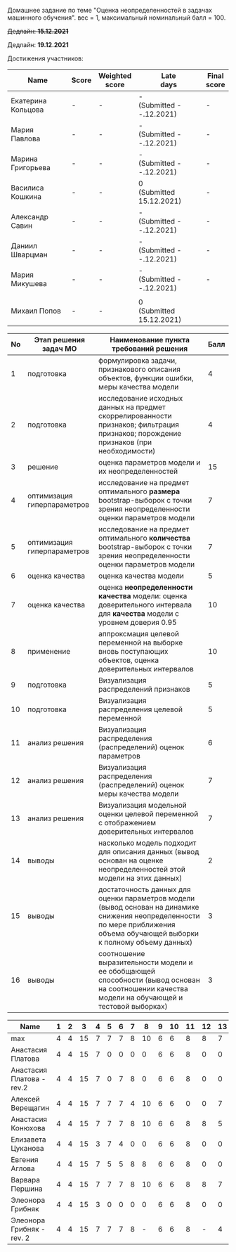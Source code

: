 Домашнее задание по теме "Оценка неопределенностей в задачах машинного обучения". вес = 1, максимальный номинальный балл = 100.

~~Дедлайн: **15.12.2021**~~

Дедлайн: **19.12.2021**

Достижения участников:

| Name               | Score | Weighted<br>score | Late<br>days                 | Final<br>score |
| ------------------ | ----- | ----------------- | ---------------------------- | -------------- |
| Екатерина Кольцова | - | - | -<br />(Submitted --.12.2021) | - |
| Мария Павлова      | - | - | -<br />(Submitted --.12.2021) | - |
| Марина Григорьева  | - | - | -<br />(Submitted --.12.2021) | - |
| Василиса Кошкина | - | - | 0<br />(Submitted 15.12.2021) | - |
| Александр Савин | - | - | -<br />(Submitted --.12.2021) | - |
| Даниил Шварцман | - | - | -<br />(Submitted --.12.2021) | - |
| Мария Микушева | - | - | -<br />(Submitted --.12.2021) | - |
|  |  |  |  |  |
| Михаил Попов | - | - | 0<br />(Submitted 15.12.2021) |  |






| No   | Этап решения задач МО       | Наименование пункта<br />требований решения                  | Балл |
| ---- | --------------------------- | ------------------------------------------------------------ | ---- |
| 1    | подготовка                  | формулировка задачи, признакового описания объектов, функции ошибки, меры качества модели | 4    |
| 2    | подготовка                  | исследование исходных данных на предмет скоррелированности признаков; фильтрация признаков; порождение признаков (при необходимости) | 4    |
| 3    | решение                     | оценка параметров модели и их неопределенностей              | 15   |
| 4    | оптимизация гиперпараметров | исследование на предмет оптимального **размера** bootstrap-выборок с точки зрения неопределенности оценки параметров модели | 7    |
| 5    | оптимизация гиперпараметров | исследование на предмет оптимального **количества** bootstrap-выборок с точки зрения неопределенности оценки параметров модели | 7    |
| 6    | оценка качества             | оценка качества модели                                       | 5    |
| 7    | оценка качества             | оценка **неопределенности качества** модели: оценка доверительного интервала для **качества** модели с уровнем доверия 0.95 | 10   |
| 8    | применение                  | аппроксмация целевой переменной на выборке вновь поступающих объектов, оценка доверительных интервалов | 10   |
| 9    | подготовка                  | Визуализация распределений признаков                         | 5    |
| 10   | подготовка                  | Визуализация распределения целевой переменной                | 5    |
| 11   | анализ решения              | Визуализация распределения (распределений) оценок параметров | 6    |
| 12   | анализ решения              | Визуализация распределения (распределений) оценок меры качества модели | 7    |
| 13   | анализ решения              | Визуализация модельной оценки целевой переменной с отображением доверительных интервалов | 7    |
| 14   | выводы                      | насколько модель подходит для описания данных (вывод основан на оценке неопределенностей этой модели на этих данных) | 2    |
| 15   | выводы                      | достаточность данных для оценки параметров модели (вывод основан на динамике снижения неопределенности по мере приближения объема обучающей выборки к полному объему данных) | 3    |
| 16   | выводы                      | соотношение выразительности модели и ее обобщающей способности (вывод основан на соотношении качества модели на обучающей и тестовой выборках) | 3    |


| Name                      | 1    | 2    | 3    | 4    | 5    | 6    | 7    | 8    | 9    | 10   | 11   | 12   | 13   | 14   | 15   | 16   | 17   | Sum  |
| ------------------------- | ---- | ---- | ---- | ---- | ---- | ---- | ---- | ---- | ---- | ---- | ---- | ---- | ---- | ---- | ---- | ---- | ---- | ---- |
| max                       | 4    | 4    | 15   | 7    | 7    | 7    | 8    | 10   | 6    | 6    | 8    | 8    | 7    | 2    | 2    | 3    | 3    | 100  |
| Анастасия Платова         | 4    | 4    | 15   | 7    | 0    | 0    | 0    | 0    | 6    | 6    | 8    | 0    | 0    | 0    | 0    | 0    | 0    | 45   |
| Анастасия Платова - rev.2 | 4    | 4    | 15   | 7    | 0    | 7    | 8    | 0    | 6    | 6    | 8    | 0    | 0    | 0    | 0    | 0    | 0    | 65   |
| Алексей Верещагин         | 4    | 4    | 15   | 7    | 7    | 7    | 4    | 10   | 6    | 6    | 0    | 0    | 7    | 0    | 0    | 0    | 0    | 77   |
| Анастасия Конюхова        | 4    | 4    | 15   | 7    | 7    | 7    | 8    | 10   | 6    | 6    | 8    | 8    | 5    | 2    | 2    | 2    | 2    | 103  |
| Елизавета Цуканова        | 4    | 4    | 15   | 3    | 7    | 4    | 0    | 0    | 6    | 6    | 8    | 0    | 0    | 2    | 2    | 3    | 0    | 64   |
| Евгения Аглова            | 4    | 4    | 15   | 7    | 5    | 5    | 8    | 8    | 6    | 6    | 8    | 0    | 0    | 2    | 2    | 2    | 2    | 84   |
| Варвара Першина           | 4    | 4    | 15   | 7    | 7    | 7    | 8    | 10   | 6    | 6    | 8    | 8    | 7    | 2    | 2    | 3    | 0    | 104  |
| Элеонора Грибняк          | 4    | 4    | 15   | 3    | 0    | 0    | 0    | 0    | 6    | 6    | 8    | 0    | 0    | 1    | 0    | 0    | 0    | 47   |
| Элеонора Грибняк - rev. 2 | 4    | 4    | 15   | 7    | 7    | 7    | 8    | -    | 6    | 6    | 8    | -    | 4    | 1    | -    | -    | -    | 77   |
